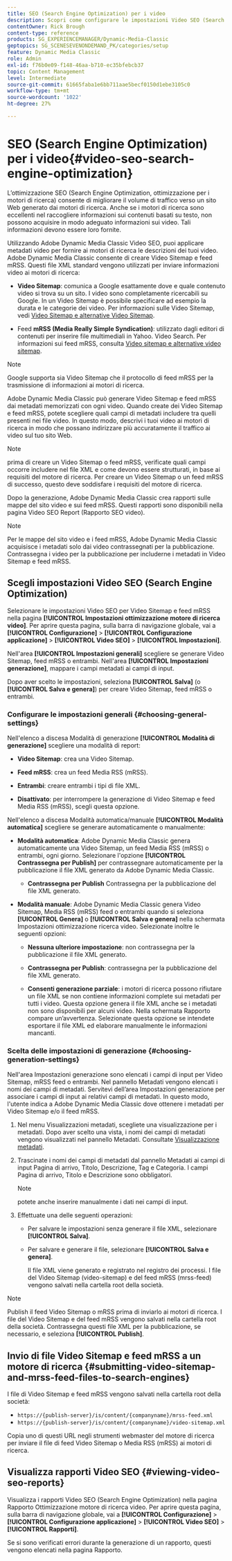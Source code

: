 ```yaml
---
title: SEO (Search Engine Optimization) per i video
description: Scopri come configurare le impostazioni Video SEO (Search Engine Optimization) in Adobe Dynamic Media Classic.
contentOwner: Rick Brough
content-type: reference
products: SG_EXPERIENCEMANAGER/Dynamic-Media-Classic
geptopics: SG_SCENESEVENONDEMAND_PK/categories/setup
feature: Dynamic Media Classic
role: Admin
exl-id: f76b0e09-f148-46aa-b710-ec35bfebcb37
topic: Content Management
level: Intermediate
source-git-commit: 61665faba1e6bb711aae5becf0150d1ebe3105c0
workflow-type: tm+mt
source-wordcount: '1022'
ht-degree: 27%

---
```


# SEO (Search Engine Optimization) per i video{#video-seo-search-engine-optimization}

L’ottimizzazione SEO (Search Engine Optimization, ottimizzazione per i motori di ricerca) consente di migliorare il volume di traffico verso un sito Web generato dai motori di ricerca. Anche se i motori di ricerca sono eccellenti nel raccogliere informazioni sui contenuti basati su testo, non possono acquisire in modo adeguato informazioni sui video. Tali informazioni devono essere loro fornite.

Utilizzando Adobe Dynamic Media Classic Video SEO, puoi applicare metadati video per fornire ai motori di ricerca le descrizioni dei tuoi video. Adobe Dynamic Media Classic consente di creare Video Sitemap e feed mRSS. Questi file XML standard vengono utilizzati per inviare informazioni video ai motori di ricerca:

* **Video Sitemap**: comunica a Google esattamente dove e quale contenuto video si trova su un sito. I video sono completamente ricercabili su Google. In un Video Sitemap è possibile specificare ad esempio la durata e le categorie dei video. Per informazioni sulle Video Sitemap, vedi [Video Sitemap e alternative Video Sitemap](https://developers.google.com/search/docs/crawling-indexing/sitemaps/video-sitemaps?visit_id=637558394348624754-567115452&amp;rd=1).

* Feed **mRSS (Media Really Simple Syndication)**: utilizzato dagli editori di contenuti per inserire file multimediali in Yahoo. Video Search. Per informazioni sui feed mRSS, consulta [Video sitemap e alternative video sitemap](https://developers.google.com/search/docs/crawling-indexing/sitemaps/video-sitemaps?visit_id=637558394348624754-567115452&amp;rd=1).

>[!NOTE]
>
>Google supporta sia Video Sitemap che il protocollo di feed mRSS per la trasmissione di informazioni ai motori di ricerca.

Adobe Dynamic Media Classic può generare Video Sitemap e feed mRSS dai metadati memorizzati con ogni video. Quando create dei Video Sitemap e feed mRSS, potete scegliere quali campi di metadati includere tra quelli presenti nei file video. In questo modo, descrivi i tuoi video ai motori di ricerca in modo che possano indirizzare più accuratamente il traffico ai video sul tuo sito Web.

>[!NOTE]
>
>prima di creare un Video Sitemap o feed mRSS, verificate quali campi occorre includere nel file XML e come devono essere strutturati, in base ai requisiti del motore di ricerca. Per creare un Video Sitemap o un feed mRSS di successo, questo deve soddisfare i requisiti del motore di ricerca.

Dopo la generazione, Adobe Dynamic Media Classic crea rapporti sulle mappe del sito video e sui feed mRSS. Questi rapporti sono disponibili nella pagina Video SEO Report (Rapporto SEO video).

>[!NOTE]
>
>Per le mappe del sito video e i feed mRSS, Adobe Dynamic Media Classic acquisisce i metadati solo dai video contrassegnati per la pubblicazione. Contrassegna i video per la pubblicazione per includerne i metadati in Video Sitemap e feed mRSS.

## Scegli impostazioni Video SEO (Search Engine Optimization)

Selezionare le impostazioni Video SEO per Video Sitemap e feed mRSS nella pagina **[!UICONTROL Impostazioni ottimizzazione motore di ricerca video]**. Per aprire questa pagina, sulla barra di navigazione globale, vai a **[!UICONTROL Configurazione]** > **[!UICONTROL Configurazione applicazione]** > **[!UICONTROL Video SEO]** > **[!UICONTROL Impostazioni]**.

Nell&#39;area **[!UICONTROL Impostazioni generali]** scegliere se generare Video Sitemap, feed mRSS o entrambi. Nell&#39;area **[!UICONTROL Impostazioni generazione]**, mappare i campi metadati ai campi di input.

Dopo aver scelto le impostazioni, seleziona **[!UICONTROL Salva]** (o **[!UICONTROL Salva e genera]**) per creare Video Sitemap, feed mRSS o entrambi.

### Configurare le impostazioni generali {#choosing-general-settings}

Nell&#39;elenco a discesa Modalità di generazione **[!UICONTROL Modalità di generazione]** scegliere una modalità di report:

* **Video Sitemap**: crea una Video Sitemap.

* **Feed mRSS**: crea un feed Media RSS (mRSS).

* **Entrambi**: creare entrambi i tipi di file XML.

* **Disattivato**: per interrompere la generazione di Video Sitemap e feed Media RSS (mRSS), scegli questa opzione.

Nell&#39;elenco a discesa Modalità automatica/manuale **[!UICONTROL Modalità automatica]** scegliere se generare automaticamente o manualmente:

* **Modalità automatica**: Adobe Dynamic Media Classic genera automaticamente una Video Sitemap, un feed Media RSS (mRSS) o entrambi, ogni giorno. Selezionare l&#39;opzione **[!UICONTROL Contrassegna per Publish]** per contrassegnare automaticamente per la pubblicazione il file XML generato da Adobe Dynamic Media Classic.

   * **Contrassegna per Publish** Contrassegna per la pubblicazione del file XML generato.

* **Modalità manuale**: Adobe Dynamic Media Classic genera Video Sitemap, Media RSS (mRSS) feed o entrambi quando si seleziona **[!UICONTROL Genera]** o **[!UICONTROL Salva e genera]** nella schermata Impostazioni ottimizzazione ricerca video. Selezionate inoltre le seguenti opzioni:

   * **Nessuna ulteriore impostazione**: non contrassegna per la pubblicazione il file XML generato.

   * **Contrassegna per Publish**: contrassegna per la pubblicazione del file XML generato.

   * **Consenti generazione parziale**: i motori di ricerca possono rifiutare un file XML se non contiene informazioni complete sui metadati per tutti i video. Questa opzione genera il file XML anche se i metadati non sono disponibili per alcuni video. Nella schermata Rapporto compare un’avvertenza. Selezionate questa opzione se intendete esportare il file XML ed elaborare manualmente le informazioni mancanti.

### Scelta delle impostazioni di generazione {#choosing-generation-settings}

Nell&#39;area Impostazioni generazione sono elencati i campi di input per Video Sitemap, mRSS feed o entrambi. Nel pannello Metadati vengono elencati i nomi dei campi di metadati. Servitevi dell’area Impostazioni generazione per associare i campi di input ai relativi campi di metadati. In questo modo, l&#39;utente indica a Adobe Dynamic Media Classic dove ottenere i metadati per Video Sitemap e/o il feed mRSS.

1. Nel menu Visualizzazioni metadati, scegliete una visualizzazione per i metadati. Dopo aver scelto una vista, i nomi dei campi di metadati vengono visualizzati nel pannello Metadati.
Consultate [Visualizzazione metadati](application-setup.md#metadata_views).
1. Trascinate i nomi dei campi di metadati dal pannello Metadati ai campi di input Pagina di arrivo, Titolo, Descrizione, Tag e Categoria. I campi Pagina di arrivo, Titolo e Descrizione sono obbligatori.

   >[!NOTE]
   >
   >potete anche inserire manualmente i dati nei campi di input.

1. Effettuate una delle seguenti operazioni:

   * Per salvare le impostazioni senza generare il file XML, selezionare **[!UICONTROL Salva]**.
   * Per salvare e generare il file, selezionare **[!UICONTROL Salva e genera]**.

     Il file XML viene generato e registrato nel registro dei processi. I file del Video Sitemap (video-sitemap) e del feed mRSS (mrss-feed) vengono salvati nella cartella root della società.

>[!NOTE]
>
>Publish il feed Video Sitemap o mRSS prima di inviarlo ai motori di ricerca. I file del Video Sitemap e del feed mRSS vengono salvati nella cartella root della società. Contrassegna questi file XML per la pubblicazione, se necessario, e seleziona **[!UICONTROL Publish]**.

## Invio di file Video Sitemap e feed mRSS a un motore di ricerca {#submitting-video-sitemap-and-mrss-feed-files-to-search-engines}

I file di Video Sitemap e feed mRSS vengono salvati nella cartella root della società:

* `https://{publish-server}/is/content/{companyname}/mrss-feed.xml`
* `https://{publish-server}/is/content/{companyname}/video-sitemap.xml`

Copia uno di questi URL negli strumenti webmaster del motore di ricerca per inviare il file di feed Video Sitemap o Media RSS (mRSS) ai motori di ricerca.

## Visualizza rapporti Video SEO {#viewing-video-seo-reports}

Visualizza i rapporti Video SEO (Search Engine Optimization) nella pagina Rapporto Ottimizzazione motore di ricerca video. Per aprire questa pagina, sulla barra di navigazione globale, vai a **[!UICONTROL Configurazione]** > **[!UICONTROL Configurazione applicazione]** > **[!UICONTROL Video SEO]** > **[!UICONTROL Rapporti]**.

Se si sono verificati errori durante la generazione di un rapporto, questi vengono elencati nella pagina Rapporto.
